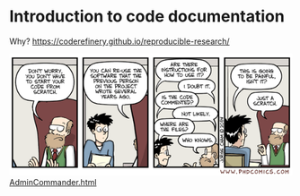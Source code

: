 # Introduction to code documentation

Why? <https://coderefinery.github.io/reproducible-research/>

![research_comic_phd.gif](../images/research_comic_phd.gif)
[AdminCommander.html](AdminCommander.html)